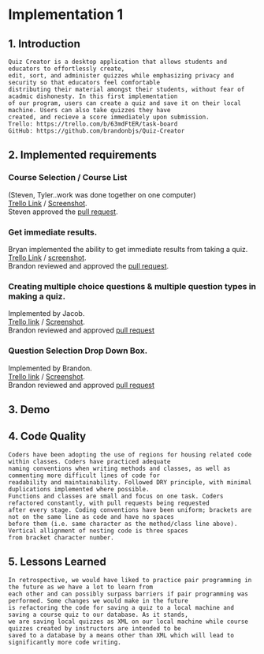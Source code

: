 # Implementation 1

## 1. Introduction
	Quiz Creator is a desktop application that allows students and educators to effortlessly create,
	edit, sort, and administer quizzes while emphasizing privacy and security so that educators feel comfortable
	distributing their material amongst their students, without fear of acadmic dishonesty. In this first implementation
	of our program, users can create a quiz and save it on their local machine. Users can also take quizzes they have
	created, and recieve a score immediately upon submission.
	Trello: https://trello.com/b/63mdFtER/task-board
	GitHub: https://github.com/brandonbjs/Quiz-Creator

## 2. Implemented requirements
### Course Selection / Course List
(Steven, Tyler..work was done together on one computer)  
[Trello Link](https://trello.com/c/L6LNzhlp/43-d6-requirement-course-selection) / [Screenshot](https://github.com/brandonbjs/Quiz-Creator/blob/master/CourseSelect.PNG).  
Steven approved the [pull request](https://github.com/brandonbjs/Quiz-Creator/pull/22).

### Get immediate results.
Bryan implemented the ability to get immediate results from taking a quiz.  
[Trello Link](https://trello.com/c/FASJ0gYe/41-d6-requirement-get-results) / 
[screenshot](https://trello-attachments.s3.amazonaws.com/5f20c3de6fda1481479ad6e8/841x778/ee99230c96d54ed9128f244ad5c8b1e7/Screenshot_of_requirement.png).  
Brandon reviewed and approved the [pull request](https://github.com/brandonbjs/Quiz-Creator/pull/11/files).
	
### Creating multiple choice questions & multiple question types in making a quiz.
Implemented by Jacob.  
[Trello link](https://trello.com/c/IdcjooVt/54-baileys-story-1-create-quizzes-to-test-my-knowledge) / 
[Screenshot](https://github.com/brandonbjs/Quiz-Creator/blob/master/MCQuestionPic.PNG).  
Brandon reviewed and approved [pull request](https://github.com/brandonbjs/Quiz-Creator/pull/16)

### Question Selection Drop Down Box.
Implemented by Brandon.  
[Trello link](https://trello.com/c/8pkcT76S/56-d6-dropdown-question-fix) / 
[Screenshot](https://github.com/brandonbjs/Quiz-Creator/blob/master/QuestionSelection.PNG).  
Brandon reviewed and approved [pull request](https://github.com/brandonbjs/Quiz-Creator/pull/16)

## 3. Demo

## 4. Code Quality
	Coders have been adopting the use of regions for housing related code within classes. Coders have practiced adequate 
	naming conventions when writing methods and classes, as well as commenting more difficult lines of code for 
	readability and maintainability. Followed DRY principle, with minimal duplications implemented where possible. 
	Functions and classes are small and focus on one task. Coders refactored constantly, with pull requests being requested 
	after every stage. Coding conventions have been uniform; brackets are not on the same line as code and have no spaces 
	before them (i.e. same character as the method/class line above). Vertical allignment of nesting code is three spaces 
	from bracket character number.

## 5. Lessons Learned
	In retrospective, we would have liked to practice pair programming in the future as we have a lot to learn from 
	each other and can possibly surpass barriers if pair programming was performed. Some changes we would make in the future 
	is refactoring the code for saving a quiz to a local machine and saving a course quiz to our database. As it stands, 
	we are saving local quizzes as XML on our local machine while course quizzes created by instructors are intended to be 
	saved to a database by a means other than XML which will lead to significantly more code writing. 
